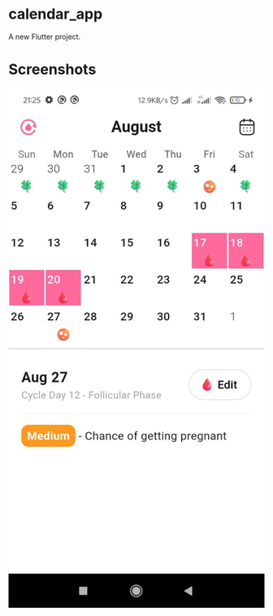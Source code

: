 # calendar_app

A new Flutter project.

# Screenshots

<img src="assets/screenshot.jpg" alt="screenshot" />